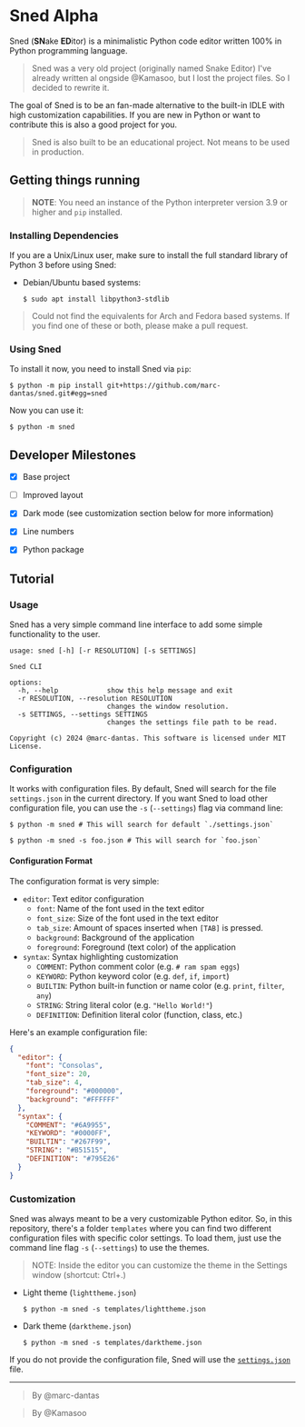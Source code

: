 # Sned Alpha
Sned (**SN**ake **ED**itor) is a minimalistic Python code editor written 100% in Python programming language.

> Sned was a very old project (originally named Snake Editor) I've already written al ongside @Kamasoo, but I lost the project files. So I decided to rewrite it.

The goal of Sned is to be an fan-made alternative to the built-in IDLE with high customization capabilities. If you are new in Python or want to contribute this is also a good project for you.

> Sned is also built to be an educational project. Not means to be used in production.

## Getting things running

> **NOTE**: You need an instance of the Python interpreter version 3.9 or higher and `pip` installed.

### Installing Dependencies
If you are a Unix/Linux user, make sure to install the full standard library of Python 3 before using Sned:

- Debian/Ubuntu based systems:
  ```console  
  $ sudo apt install libpython3-stdlib
  ```

> Could not find the equivalents for Arch and Fedora based systems. If you find one of these or both, please make a pull request.

### Using Sned
To install it now, you need to install Sned via `pip`:
```console
$ python -m pip install git+https://github.com/marc-dantas/sned.git#egg=sned
```

Now you can use it:
```console
$ python -m sned
```

## Developer Milestones

- [X] Base project
- [ ] Improved layout
- [X] Dark mode (see customization section below for more information)
- [X] Line numbers
- [X] Python package


## Tutorial
### Usage
Sned has a very simple command line interface to add some simple functionality to the user.

```
usage: sned [-h] [-r RESOLUTION] [-s SETTINGS]

Sned CLI

options:
  -h, --help            show this help message and exit
  -r RESOLUTION, --resolution RESOLUTION
                        changes the window resolution.
  -s SETTINGS, --settings SETTINGS
                        changes the settings file path to be read.

Copyright (c) 2024 @marc-dantas. This software is licensed under MIT License.
```

### Configuration

It works with configuration files. By default, Sned will search for the file `settings.json` in the current directory.
If you want Sned to load other configuration file, you can use the `-s` (`--settings`) flag via command line: 

```console
$ python -m sned # This will search for default `./settings.json`
```

```console
$ python -m sned -s foo.json # This will search for `foo.json`
```

#### Configuration Format

The configuration format is very simple:

- `editor`: Text editor configuration
  - `font`: Name of the font used in the text editor
  - `font_size`: Size of the font used in the text editor
  - `tab_size`: Amount of spaces inserted when `[TAB]` is pressed.
  - `background`: Background of the application
  - `foreground`: Foreground (text color) of the application
- `syntax`: Syntax highlighting customization
  - `COMMENT`: Python comment color (e.g. `# ram spam eggs`)
  - `KEYWORD`: Python keyword color (e.g. `def`, `if`, `import`)
  - `BUILTIN`: Python built-in function or name color (e.g. `print`, `filter`, `any`)
  - `STRING`: String literal color (e.g. `"Hello World!"`)
  - `DEFINITION`: Definition literal color (function, class, etc.)

Here's an example configuration file:

```json
{
  "editor": {
    "font": "Consolas",
    "font_size": 20,
    "tab_size": 4,
    "foreground": "#000000",
    "background": "#FFFFFF"
  },
  "syntax": {
    "COMMENT": "#6A9955",
    "KEYWORD": "#0000FF",
    "BUILTIN": "#267F99",
    "STRING": "#B51515",
    "DEFINITION": "#795E26"
  }
}
```

### Customization
Sned was always meant to be a very customizable Python editor.
So, in this repository, there's a folder `templates` where you can find two different configuration files with specific color settings. To load them, just use the command line flag `-s` (`--settings`) to use the themes.

> NOTE: Inside the editor you can customize the theme in the Settings window (shortcut: Ctrl+.)

- Light theme (`lighttheme.json`)
  ```console
  $ python -m sned -s templates/lighttheme.json
  ```
- Dark theme (`darktheme.json`)
  ```console
  $ python -m sned -s templates/darktheme.json
  ```

If you do not provide the configuration file, Sned will use the [`settings.json`](./settings.json) file.

---

> By @marc-dantas

> By @Kamasoo
